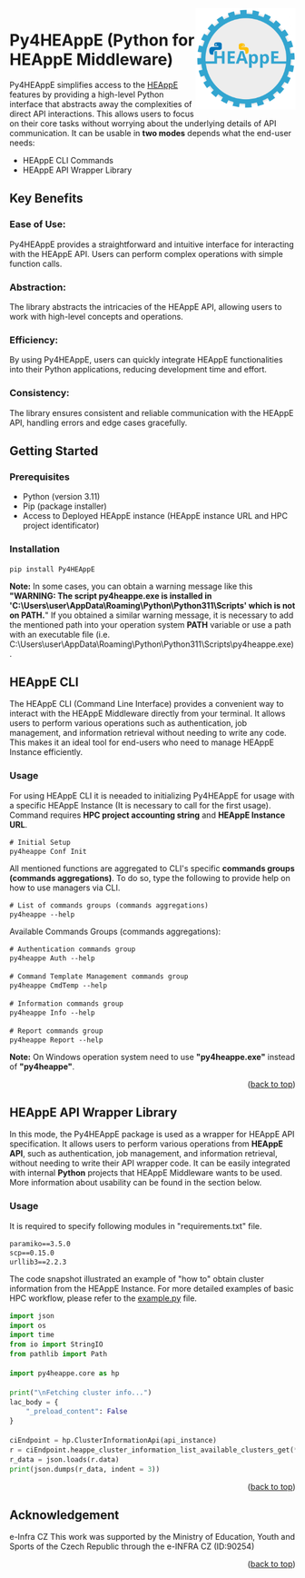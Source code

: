 <img align="right" width="35%" src="https://raw.githubusercontent.com/It4innovations/Py4HEAppE/refs/heads/master/docs/imgs/logo.png">

# Py4HEAppE (Python for HEAppE Middleware)

Py4HEAppE simplifies access to the [HEAppE](https://heappe.eu) features by providing a high-level Python interface that abstracts away the complexities of direct API interactions. This allows users to focus on their core tasks without worrying about the underlying details of API communication. It can be usable in <b>two modes</b> depends what the end-user needs:
- HEAppE CLI Commands
- HEAppE API Wrapper Library

## Key Benefits

### Ease of Use:
Py4HEAppE provides a straightforward and intuitive interface for interacting with the HEAppE API. Users can perform complex operations with simple function calls.

### Abstraction: 
The library abstracts the intricacies of the HEAppE API, allowing users to work with high-level concepts and operations.

### Efficiency: 
By using Py4HEAppE, users can quickly integrate HEAppE functionalities into their Python applications, reducing development time and effort.

### Consistency:
The library ensures consistent and reliable communication with the HEAppE API, handling errors and edge cases gracefully.

<!-- GETTING STARTED -->
## Getting Started

### Prerequisites

* Python (version 3.11)
* Pip (package installer)
* Access to Deployed HEAppE instance (HEAppE instance URL and HPC project identificator)

### Installation

```
pip install Py4HEAppE
 ```

<b>Note:</b> In some cases, you can obtain a warning message like this <b>"WARNING: The script py4heappe.exe is installed in 'C:\Users\user\AppData\Roaming\Python\Python311\Scripts' which is not on PATH.</b>" If you obtained a similar warning message, it is necessary to add the mentioned path into your operation system <b>PATH</b> variable or use a path with an executable file (i.e. C:\Users\user\AppData\Roaming\Python\Python311\Scripts\py4heappe.exe).

## HEAppE CLI

The HEAppE CLI (Command Line Interface) provides a convenient way to interact with the HEAppE Middleware directly from your terminal. It allows users to perform various operations such as authentication, job management, and information retrieval without needing to write any code. This makes it an ideal tool for end-users who need to manage HEAppE Instance efficiently.

### Usage
For using HEAppE CLI it is neeaded to initializing Py4HEAppE for usage with a specific HEAppE Instance (It is necessary to call for the first usage). Command requires <b>HPC project accounting string</b> and <b>HEAppE Instance URL</b>.

```shell
# Initial Setup
py4heappe Conf Init
```

All mentioned functions are aggregated to CLI's specific <b>commands groups (commands aggregations)</b>. To do so, type the following to provide help on how to use managers via CLI.

```shell
# List of commands groups (commands aggregations)
py4heappe --help 
```

Available Commands Groups (commands aggregations): 

```shell
# Authentication commands group
py4heappe Auth --help 

# Command Template Management commands group
py4heappe CmdTemp --help 

# Information commands group
py4heappe Info --help 

# Report commands group
py4heappe Report --help 
```

<b>Note:</b> On Windows operation system need to use <b>"py4heappe.exe"</b> instead of <b>"py4heappe"</b>.
<p align="right">(<a href="#readme-top">back to top</a>)</p>

## HEAppE API Wrapper Library

In this mode, the Py4HEAppE package is used as a wrapper for HEAppE API specification. It allows users to perform various operations from <b>HEAppE API</b>, such as authentication, job management, and information retrieval, without needing to write their API wrapper code. It can be easily integrated with internal <b>Python</b> projects that HEAppE Middleware wants to be used. More information about usability can be found in the section below.
 
### Usage
 
It is required to specify following modules in "requirements.txt" file.
 
```text
paramiko==3.5.0
scp==0.15.0
urllib3==2.2.3
```

The code snapshot illustrated an example of "how to" obtain cluster information from the HEAppE Instance. For more detailed examples of basic HPC workflow, please refer to the [example.py](https://github.com/It4innovations/Py4HEAppE/blob/master/docs/examples/example.py) file.

```python
import json
import os
import time
from io import StringIO
from pathlib import Path
 
import py4heappe.core as hp
 
print("\nFetching cluster info...")
lac_body = {
    "_preload_content": False
}
 
ciEndpoint = hp.ClusterInformationApi(api_instance)
r = ciEndpoint.heappe_cluster_information_list_available_clusters_get(**lac_body)
r_data = json.loads(r.data)
print(json.dumps(r_data, indent = 3))
```

<p align="right">(<a href="#readme-top">back to top</a>)</p>


## Acknowledgement

e-Infra CZ
This work was supported by the Ministry of Education, Youth and Sports of the Czech Republic through the e-INFRA CZ (ID:90254)

<p align="right">(<a href="#readme-top">back to top</a>)</p>